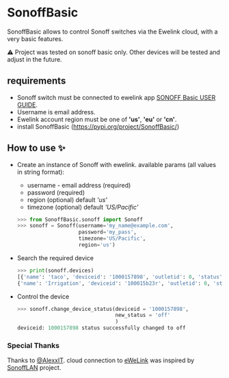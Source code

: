 # SonoffBasic
SonoffBasic allows to control Sonoff switches via the Ewelink cloud, with a very basic features.

⚠️ Project was tested on sonoff basic only. Other devices will be tested and adjust in the future. 
## requirements

* Sonoff switch must be connected to ewelink app [SONOFF Basic USER GUIDE](http://ewelink.coolkit.cc/?p=126). 
* Username is email address. 
* Ewelink account region must be one of **'us'**, **'eu'** or **'cn'**.
* install SonoffBasic (https://pypi.org/project/SonoffBasic/)

## How to use ✨
* Create an instance of Sonoff with ewelink. 
available params (all values in string format):
    * username - email address (required) 
    * password (required)
    * region (optional) default *'us'*
    * timezone (optional) default *'US/Pacific'*
    ```python
    >>> from SonoffBasic.sonoff import Sonoff
    >>> sonoff = Sonoff(username='my_name@example.com',
                        password='my_pass',
                        timezone='US/Pacific',
                        region='us')
    ```
* Search the required device

    ```python
    >>> print(sonoff.devices)
    [{'name': 'taco', 'deviceid': '1000157898', 'outletid': 0, 'status': 'on'}, 
    {'name': 'Irrigation', 'deviceid': '100015b23r', 'outletid': 0, 'status': 'off'}]
    ```
* Control the device
    ```python 
    >>> sonoff.change_device_status(deviceid = '1000157898',
                                    new_status = 'off'
                                    )            
    deviceid: 1000157898 status successfully changed to off
    ```

### Special Thanks
Thanks to [@AlexxIT](https://github.com/AlexxIT).
cloud connection to [eWeLink](https://www.ewelink.cc/en/) was inspired by [SonoffLAN](https://github.com/AlexxIT/SonoffLAN) project.
